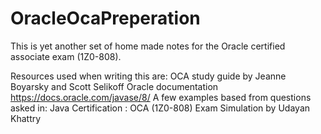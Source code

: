# OracleOcaPreperation

This is yet another set of home made notes for the Oracle certified associate exam (1Z0-808).

Resources used when writing this are:
OCA study guide by Jeanne Boyarsky and Scott Selikoff
Oracle documentation https://docs.oracle.com/javase/8/
A few examples based from questions asked in: Java Certification : OCA (1Z0-808) Exam Simulation by Udayan Khattry
